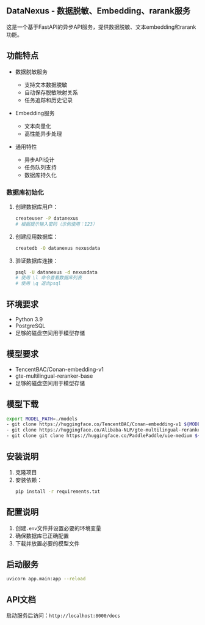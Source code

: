 ## DataNexus - 数据脱敏、Embedding、rarank服务

这是一个基于FastAPI的异步API服务，提供数据脱敏、文本embedding和rarank功能。

## 功能特点

- 数据脱敏服务
  - 支持文本数据脱敏
  - 自动保存脱敏映射关系
  - 任务追踪和历史记录

- Embedding服务
  - 文本向量化
  - 高性能异步处理

- 通用特性
  - 异步API设计
  - 任务队列支持
  - 数据库持久化

### 数据库初始化

1. 创建数据库用户：
   ```bash
   createuser -P datanexus
   # 根据提示输入密码（示例使用：123）
   ```

2. 创建应用数据库：
   ```bash
   createdb -O datanexus nexusdata
   ```

3. 验证数据库连接：
   ```bash
   psql -U datanexus -d nexusdata
   # 使用 \l 命令查看数据库列表
   # 使用 \q 退出psql
   ```

## 环境要求

- Python 3.9
- PostgreSQL
- 足够的磁盘空间用于模型存储

## 模型要求

- TencentBAC/Conan-embedding-v1
- gte-multilingual-reranker-base
- 足够的磁盘空间用于模型存储

## 模型下载
   ```bash
   export MODEL_PATH=./models
   - git clone https://huggingface.co/TencentBAC/Conan-embedding-v1 ${MODEL_PATH}
   - git clone https://huggingface.co/Alibaba-NLP/gte-multilingual-reranker-base ${MODEL_PATH}
   - git clone git clone https://huggingface.co/PaddlePaddle/uie-medium ${MODEL_PATH}
   ```
## 安装说明

1. 克隆项目
2. 安装依赖：
   ```bash
   pip install -r requirements.txt

## 配置说明

1. 创建`.env`文件并设置必要的环境变量
2. 确保数据库已正确配置
3. 下载并放置必要的模型文件

## 启动服务

```bash
uvicorn app.main:app --reload
```

## API文档

启动服务后访问：`http://localhost:8000/docs`
